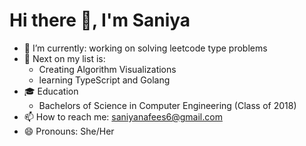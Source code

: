 # Hi there 👋, I'm Saniya

- 🌱 I’m currently: working on solving leetcode type problems
- 🔭 Next on my list is: 
    * Creating Algorithm Visualizations
    * learning TypeScript and Golang
- :mortar_board: Education
    * Bachelors of Science in Computer Engineering (Class of 2018)
- 📫 How to reach me: saniyanafees6@gmail.com
- 😄 Pronouns: She/Her
